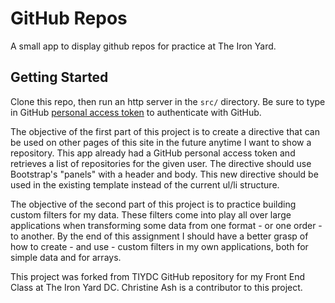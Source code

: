 
# GitHub Repos

A small app to display github repos for practice at The Iron Yard.

## Getting Started

Clone this repo, then run an http server in the `src/` directory. Be sure to type in GitHub [personal access token](https://github.com/settings/tokens) to authenticate with GitHub.

The objective of the first part of this project is to create a directive that can be used on other pages of this site in the future anytime I want to show a repository. This app already had a GitHub personal access token and retrieves a list of repositories for the given user. The directive should use Bootstrap's "panels" with a header and body. This new directive should be used in the existing template instead of the current ul/li structure.

The objective of the second part of this project is to practice building custom filters for my data. These filters come into play all over large applications when transforming some data from one format - or one order - to another. By the end of this assignment I should have a better grasp of how to create - and use - custom filters in my own applications, both for simple data and for arrays.

This project was forked from TIYDC GitHub repository for my Front End Class at The Iron Yard DC.
Christine Ash is a contributor to this project.
